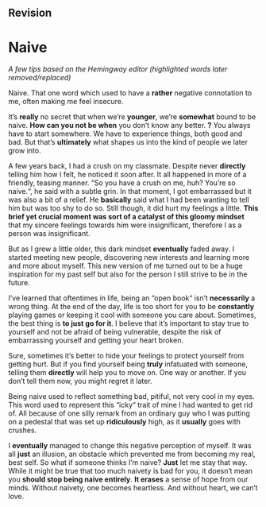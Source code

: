 ## Revision

# Naive
*A few tips based on the Hemingway editor (highlighted words later removed/replaced)*


Naive. That one word which used to have a **rather** negative connotation to me, often making me feel insecure.

It’s **really** no secret that when we’re **younger**, we’re **somewhat** bound to be naive. **How can you not be when** you don’t know any better. **?** You always have to start somewhere. We have to experience things, both good and bad. But that’s **ultimately** what shapes us into the kind of people we later grow into.

 A few years back, I had a crush on my classmate. Despite never **directly** telling him how I felt, he noticed it soon after. It all happened in more of a friendly, teasing manner. “So you have a crush on me, huh? You’re so naive.“, he said with a subtle grin. In that moment, I got embarrassed but it was also a bit of a relief. He **basically** said what I had been wanting to tell him but was too shy to do so. Still though, it did hurt my feelings a little. **This brief yet crucial moment was sort of a catalyst of this gloomy mindset** that my sincere feelings towards him were insignificant, therefore I as a person was insignificant.
 
 But as I grew a little older, this dark mindset **eventually** faded away. I started meeting new people, discovering new interests and learning more and more about myself. This new version of me turned out to be a huge inspiration for my past self but also for the person I still strive to be in the future.
 
 I’ve learned that oftentimes in life, being an “open book“ isn’t **necessarily** a wrong thing. At the end of the day, life is too short for you to be **constantly** playing games or keeping it cool with someone you care about. Sometimes, the best thing is **to just go for it**. I believe that it’s important to stay true to yourself and not be afraid of being vulnerable, despite the risk of embarrassing yourself and getting your heart broken.
 
Sure, sometimes it’s better to hide your feelings to protect yourself from getting hurt. But if you find yourself being **truly** infatuated with someone, telling them **directly** will help you to move on. One way or another. If you don’t tell them now, you might regret it later.

 Being naive used to reflect something bad, pitiful, not very cool in my eyes. This word used to represent this “icky“ trait of mine I had wanted to get rid of. All because of one silly remark from an ordinary guy who I was putting on a pedestal that was set up **ridiculously** high, as it **usually** goes with crushes.
 
 I **eventually** managed to change this negative perception of myself. It was all **just** an illusion, an obstacle which prevented me from becoming my real, best self. So what if someone thinks I’m naive? **Just** let me stay that way. While it might be true that too much naivety is bad for you, it doesn’t mean you **should stop being naive entirely**. **It erases** a sense of hope from our minds. Without naivety, one becomes heartless. And without heart, we can’t love.














